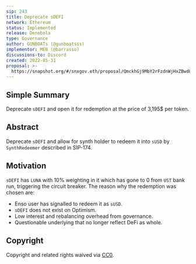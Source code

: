 ```yaml
---
sip: 243
title: Deprecate sDEFI
network: Ethereum
status: Implemented
release: Denebola
type: Governance
author: GUNBOATs (@gunboatsss)
implementor: MEB (@barrasso)
discussions-to: Discord
created: 2022-05-31
proposal: >-
  https://snapshot.org/#/snxgov.eth/proposal/QmckhGj9MbY2rFzdnWjHxZBwdLRFXchBuQzNrwtUULpSS2
---
```


## Simple Summary

<!--"If you can't explain it simply, you don't understand it well enough." Simply describe the outcome the proposed changes intends to achieve. This should be non-technical and accessible to a casual community member.-->

Deprecate `sDEFI` and open it for redemption at the price of 3,195$ per token.

## Abstract

<!--A short (~200 word) description of the proposed change, the abstract should clearly describe the proposed change. This is what *will* be done if the SIP is implemented, not *why* it should be done or *how* it will be done. If the SIP proposes deploying a new contract, write, "we propose to deploy a new contract that will do x".-->

Deprecate `sDEFI` and allow for synth holder to redeem it into `sUSD` by `SynthRedeemer` described in SIP-174.

## Motivation

<!--This is the problem statement. This is the *why* of the SIP. It should clearly explain *why* the current state of the protocol is inadequate.  It is critical that you explain *why* the change is needed, if the SIP proposes changing how something is calculated, you must address *why* the current calculation is innaccurate or wrong. This is not the place to describe how the SIP will address the issue!-->

`sDEFI` has `LUNA` with 10% weighting in it which has gone to 0 from `UST` bank run, triggering the circuit breaker. The reason why the redemption was chosen are:
 - Enso user has signalled to redeem it as `sUSD`.
 - `sDEFI` does not exist on Optimism.
 - Low interest and rebalancing overhead from governance.
 - Questionable underlying that no longer reflect DeFi as whole.


## Copyright

Copyright and related rights waived via [CC0](https://creativecommons.org/publicdomain/zero/1.0/).
